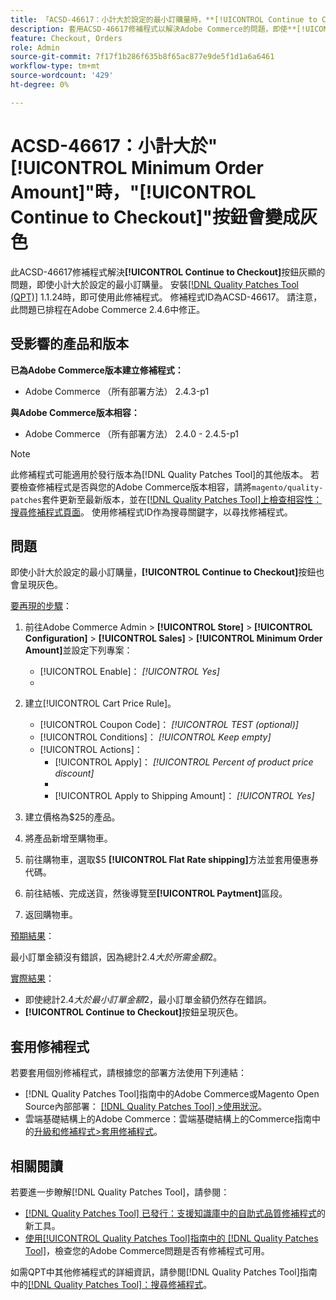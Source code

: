 ```yaml
---
title: 「ACSD-46617：小計大於設定的最小訂購量時，**[!UICONTROL Continue to Checkout]**按鈕會變成灰色」
description: 套用ACSD-46617修補程式以解決Adobe Commerce的問題，即使**[!UICONTROL Continue to Checkout]**小計大於設定的最小訂購量，按鈕仍會呈現灰色。
feature: Checkout, Orders
role: Admin
source-git-commit: 7f17f1b286f635b8f65ac877e9de5f1d1a6a6461
workflow-type: tm+mt
source-wordcount: '429'
ht-degree: 0%

---
```


# ACSD-46617：小計大於&quot;[!UICONTROL Minimum Order Amount]&quot;時，&quot;[!UICONTROL Continue to Checkout]&quot;按鈕會變成灰色

此ACSD-46617修補程式解決&#x200B;**[!UICONTROL Continue to Checkout]**&#x200B;按鈕灰顯的問題，即使小計大於設定的最小訂購量。 安裝[[!DNL Quality Patches Tool (QPT)]](https://experienceleague.adobe.com/en/docs/commerce-knowledge-base/kb/announcements/commerce-announcements/magento-quality-patches-released-new-tool-to-self-serve-quality-patches) 1.1.24時，即可使用此修補程式。 修補程式ID為ACSD-46617。 請注意，此問題已排程在Adobe Commerce 2.4.6中修正。

## 受影響的產品和版本

**已為Adobe Commerce版本建立修補程式：**

* Adobe Commerce （所有部署方法） 2.4.3-p1

**與Adobe Commerce版本相容：**

* Adobe Commerce （所有部署方法） 2.4.0 - 2.4.5-p1

>[!NOTE]
>
>此修補程式可能適用於發行版本為[!DNL Quality Patches Tool]的其他版本。 若要檢查修補程式是否與您的Adobe Commerce版本相容，請將`magento/quality-patches`套件更新至最新版本，並在[[!DNL Quality Patches Tool]上檢查相容性：搜尋修補程式頁面](https://experienceleague.adobe.com/tools/commerce-quality-patches/index.html)。 使用修補程式ID作為搜尋關鍵字，以尋找修補程式。

## 問題

即使小計大於設定的最小訂購量，**[!UICONTROL Continue to Checkout]**&#x200B;按鈕也會呈現灰色。

<u>要再現的步驟</u>：

1. 前往Adobe Commerce Admin > **[!UICONTROL Store]** > **[!UICONTROL Configuration]** > **[!UICONTROL Sales]** > **[!UICONTROL Minimum Order Amount]**&#x200B;並設定下列專案：
   * [!UICONTROL Enable]： *[!UICONTROL Yes]*
   * 
     [!UICONTROL Minimum Amount]: *2*

1. 建立[!UICONTROL Cart Price Rule]。
   * [!UICONTROL Coupon Code]： *[!UICONTROL TEST (optional)]*
   * [!UICONTROL Conditions]： *[!UICONTROL Keep empty]*
   * [!UICONTROL Actions]：
      * [!UICONTROL Apply]： *[!UICONTROL Percent of product price discount]*
      * 
        [!UICONTROL Discount Amount]: *92*
      * [!UICONTROL Apply to Shipping Amount]： *[!UICONTROL Yes]*
1. 建立價格為$25的產品。
1. 將產品新增至購物車。
1. 前往購物車，選取$5 **[!UICONTROL Flat Rate shipping]**&#x200B;方法並套用優惠券代碼。
1. 前往結帳、完成送貨，然後導覽至&#x200B;**[!UICONTROL Paytment]**&#x200B;區段。
1. 返回購物車。

<u>預期結果</u>：

最小訂單金額沒有錯誤，因為總計$2.4大於所需金額$2。

<u>實際結果</u>：

* 即使總計$2.4大於最小訂單金額$2，最小訂單金額仍然存在錯誤。
* **[!UICONTROL Continue to Checkout]**&#x200B;按鈕呈現灰色。

## 套用修補程式

若要套用個別修補程式，請根據您的部署方法使用下列連結：

* [!DNL Quality Patches Tool]指南中的Adobe Commerce或Magento Open Source內部部署： [[!DNL Quality Patches Tool] >使用狀況](https://experienceleague.adobe.com/docs/commerce-operations/tools/quality-patches-tool/usage.html)。
* 雲端基礎結構上的Adobe Commerce：雲端基礎結構上的Commerce指南中的[升級和修補程式>套用修補程式](https://experienceleague.adobe.com/docs/commerce-cloud-service/user-guide/develop/upgrade/apply-patches.html)。

## 相關閱讀

若要進一步瞭解[!DNL Quality Patches Tool]，請參閱：

* [[!DNL Quality Patches Tool] 已發行：支援知識庫中的自助式品質修補程式](https://experienceleague.adobe.com/en/docs/commerce-knowledge-base/kb/announcements/commerce-announcements/magento-quality-patches-released-new-tool-to-self-serve-quality-patches)的新工具。
* [使用[!UICONTROL Quality Patches Tool]指南中的 [!DNL Quality Patches Tool]](/help/tools/quality-patches-tool/patches-available-in-qpt/check-patch-for-magento-issue-with-magento-quality-patches.md)，檢查您的Adobe Commerce問題是否有修補程式可用。


如需QPT中其他修補程式的詳細資訊，請參閱[!DNL Quality Patches Tool]指南中的[[!DNL Quality Patches Tool]：搜尋修補程式](https://experienceleague.adobe.com/tools/commerce-quality-patches/index.html)。
